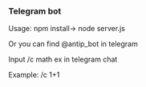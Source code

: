 <h3>Telegram bot</h3>
Usage:
npm install->
node server.js

<p>Or you can find @antip_bot in telegram</p>
<p>Input /c math ex in telegram chat</p>

<p>Example: /c 1+1</p>

